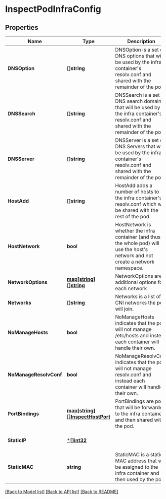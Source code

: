 # InspectPodInfraConfig

## Properties
Name | Type | Description | Notes
------------ | ------------- | ------------- | -------------
**DNSOption** | **[]string** | DNSOption is a set of DNS options that will be used by the infra container&#x27;s resolv.conf and shared with the remainder of the pod. | [optional] [default to null]
**DNSSearch** | **[]string** | DNSSearch is a set of DNS search domains that will be used by the infra container&#x27;s resolv.conf and shared with the remainder of the pod. | [optional] [default to null]
**DNSServer** | **[]string** | DNSServer is a set of DNS Servers that will be used by the infra container&#x27;s resolv.conf and shared with the remainder of the pod. | [optional] [default to null]
**HostAdd** | **[]string** | HostAdd adds a number of hosts to the infra container&#x27;s resolv.conf which will be shared with the rest of the pod. | [optional] [default to null]
**HostNetwork** | **bool** | HostNetwork is whether the infra container (and thus the whole pod) will use the host&#x27;s network and not create a network namespace. | [optional] [default to null]
**NetworkOptions** | [**map[string][]string**](array.md) | NetworkOptions are additional options for each network | [optional] [default to null]
**Networks** | **[]string** | Networks is a list of CNI networks the pod will join. | [optional] [default to null]
**NoManageHosts** | **bool** | NoManageHosts indicates that the pod will not manage /etc/hosts and instead each container will handle their own. | [optional] [default to null]
**NoManageResolvConf** | **bool** | NoManageResolvConf indicates that the pod will not manage resolv.conf and instead each container will handle their own. | [optional] [default to null]
**PortBindings** | [**map[string][]InspectHostPort**](array.md) | PortBindings are ports that will be forwarded to the infra container and then shared with the pod. | [optional] [default to null]
**StaticIP** | [***[]int32**](array.md) |  | [optional] [default to null]
**StaticMAC** | **string** | StaticMAC is a static MAC address that will be assigned to the infra container and then used by the pod. | [optional] [default to null]

[[Back to Model list]](../README.md#documentation-for-models) [[Back to API list]](../README.md#documentation-for-api-endpoints) [[Back to README]](../README.md)


